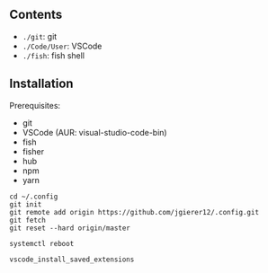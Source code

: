 ## Contents

- `./git`: git
- `./Code/User`: VSCode
- `./fish`: fish shell

## Installation

Prerequisites:

- git
- VSCode (AUR: visual-studio-code-bin)
- fish
- fisher
- hub
- npm
- yarn

```fish
cd ~/.config
git init
git remote add origin https://github.com/jgierer12/.config.git
git fetch
git reset --hard origin/master

systemctl reboot

vscode_install_saved_extensions
```

